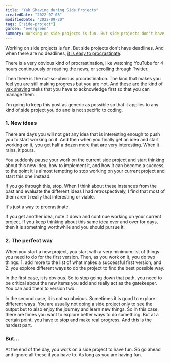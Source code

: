 ```yaml
---
title: "Yak Shaving during Side Projects"
createdDate: "2022-07-08"
modifiedDate: "2022-09-20"
tags: ["side-project"]
garden: "evergreen"
summary: Working on side projects is fun. But side projects don't have deadlines. And when there are no deadlines, it is easy to procrastinate. There are very obvious procrastinations, like watching YouTube for 4 hours continuously or reading the news or scrolling through Twitter. Then there is the not-so-obvious procrastination.
---
```


Working on side projects is fun. But side projects don't have deadlines. And when there are no deadlines, [it is easy to procrastinate](https://www.youtube.com/watch?v=arj7oStGLkU).

There is a very obvious kind of procrastination, like watching YouTube for 4 hours continuously or reading the news, or scrolling through Twitter.

Then there is the not-so-obvious procrastination. The kind that makes you feel you are still making progress but you are not. And these are the kind of [yak shaving](https://seths.blog/2005/03/dont_shave_that/) tasks that you have to acknowledge first so that you can manage them.

I'm going to keep this post as generic as possible so that it applies to any kind of side project you do and is not specific to coding.

### 1. New ideas

There are days you will not get any idea that is interesting enough to push you to start working on it. And then when you finally get an idea and start working on it, you get half a dozen more that are very interesting. When it rains, it pours.

You suddenly pause your work on the current side project and start thinking about this new idea, how to implement it, and how it can become a success, to the point it is almost tempting to stop working on your current project and start this one instead.

If you go through this, stop. When I think about these instances from the past and evaluate the different ideas I had retrospectively, I find that most of them aren't really that interesting or viable.

It's just a way to procrastinate.

If you get another idea, note it down and continue working on your current project. If you keep thinking about this same idea over and over for days, then it is something worthwhile and you should pursue it.

### 2. The perfect way

When you start a new project, you start with a very minimum list of things you need to do for the first version. Then, as you work on it, you do two things: 1. add more to the list of what makes a successful first version, and 2. you explore different ways to do the project to find the best possible way.

In the first case, it is obvious. So to stop going down that path, you need to be critical about the new items you add and really act as the gatekeeper. You can add them to version two.

In the second case, it is not so obvious. Sometimes it is good to explore different ways. You are usually not doing a side project only to see the output but to also enjoy the journey and learn new things. So in this case, there are times you want to explore better ways to do something. But at a certain point, you have to stop and make real progress. And this is the hardest part.

### But...

At the end of the day, you work on a side project to have fun. So go ahead and ignore all these if you have to. As long as you are having fun.
